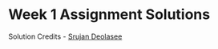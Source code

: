 # Week 1 Assignment Solutions

Solution Credits - [Srujan Deolasee](https://github.com/Srujan-D/Robotics-Automation-QSTP-2020)
